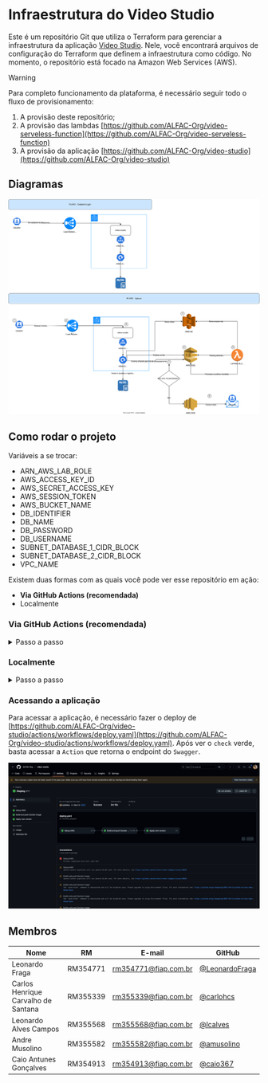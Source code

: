 # Infraestrutura do Video Studio

Este é um repositório Git que utiliza o Terraform para gerenciar a infraestrutura da aplicação [Video Studio](https://github.com/ALFAC-Org/video-studio). Nele, você encontrará arquivos de configuração do Terraform que definem a infraestrutura como código. No momento, o repositório está focado na Amazon Web Services (AWS).

> [!WARNING]
> Para completo funcionamento da plataforma, é necessário seguir todo o fluxo de provisionamento:
> 1. A provisão deste repositório;
> 2. A provisão das lambdas [https://github.com/ALFAC-Org/video-serveless-function](https://github.com/ALFAC-Org/video-serveless-function)
> 2. A provisão da aplicação [https://github.com/ALFAC-Org/video-studio](https://github.com/ALFAC-Org/video-studio)

## Diagramas

![fluxo-usuario](./docs/fluxo-usuario.svg)

## Como rodar o projeto

Variáveis a se trocar:

- ARN_AWS_LAB_ROLE
- AWS_ACCESS_KEY_ID
- AWS_SECRET_ACCESS_KEY
- AWS_SESSION_TOKEN
- AWS_BUCKET_NAME
- DB_IDENTIFIER
- DB_NAME
- DB_PASSWORD
- DB_USERNAME
- SUBNET_DATABASE_1_CIDR_BLOCK
- SUBNET_DATABASE_2_CIDR_BLOCK
- VPC_NAME

Existem duas formas com as quais você pode ver esse repositório em ação:

- **Via GitHub Actions (recomendada)**
- Localmente

### Via GitHub Actions (recomendada)

<details>
  <summary>Passo a passo</summary>

#### 1. Infraestrutura

1. Acesse [https://github.com/ALFAC-Org/video-cloud-infra/actions](https://github.com/ALFAC-Org/video-cloud-infra/actions) (A guia `Actions` deste repositório);
2. Acesse `Create infrastructure`;
3. Clique em `Run workflow` (ou Executar workflow);
4. Aguarde. Se tudo der certo, o `check` verde deverá aparecer - o processo dura em torno de 10 minutos;
   1. ![infra-criada-sucesso](./docs/infra-criada-sucesso.png)

#### 2. Banco de dados

1. Acesse [https://github.com/ALFAC-Org/video-cloud-infra/actions](https://github.com/ALFAC-Org/video-cloud-infra/actions) (A guia `Actions` deste repositório);
2. Acesse `Create database`;
3. Clique em `Run workflow` (ou Executar workflow);
4. Aguarde. Se tudo der certo, o `check` verde deverá aparecer - o processo dura em torno de 10 minutos;
   1. ![database-criado-sucesso](./docs/database-criado-sucesso.png)

</details>

### Localmente

<details>
  <summary>Passo a passo</summary>

#### Pré-requisitos

Antes de começar, certifique-se de ter os seguintes itens instalados e configurados em seu ambiente:

1. **Terraform**: A ferramenta que permite definir, visualizar e implantar a infraestrutura de nuvem.
2. **AWS CLI**: A interface de linha de comando da AWS.
3. **Credenciais AWS válidas**: Você precisará de uma chave de acesso e uma chave secreta para autenticar com a AWS (no momento, o repositório usa chaves e credenciais fornecidas pelo [AWS Academy](https://awsacademy.instructure.com/) e que divergem de contas padrão).

#### Como usar

1. **Clone este repositório**:

```bash
git clone https://github.com/ALFAC-Org/video-cloud-infra
```

2. **Acesse o diretório do repositório**:

```bash
cd video-cloud-infra
```

3. **Configure as credenciais AWS em seu ambiente**:

```bash
aws configure
```

4. Defina as variáveis necessárias ao nível de ambiente, via arquivo `.tfvars` ou passe através dos comandos necessários a cada pasta (`infrastructure`/`database`). Exemplo:

(lembre-se de executar o `terraform init` antes para cada pasta).

##### Para a pasta infrastructure

```bash
terraform apply -auto-approve \
-var "environment=$ENVIRONMENT" \
-var "aws_region=$AWS_REGION" \
-var "arn_aws_lab_role=$ARN_AWS_LAB_ROLE" \
-var "vpc_name=$VPC_NAME" \
-var "vpc_cidr_block=$VPC_CIDR_BLOCK" \
-var "subnet_private_1_cidr_block=$SUBNET_PRIVATE_1_CIDR_BLOCK" \
-var "subnet_private_2_cidr_block=$SUBNET_PRIVATE_2_CIDR_BLOCK" \
-var "subnet_public_1_cidr_block=$SUBNET_PUBLIC_1_CIDR_BLOCK" \
-var "subnet_public_2_cidr_block=$SUBNET_PUBLIC_2_CIDR_BLOCK" \
-var "subnet_availability_zone_az_1=$SUBNET_AVAILABILITY_ZONE_AZ_1" \
-var "subnet_availability_zone_az_2=$SUBNET_AVAILABILITY_ZONE_AZ_2" \
-var "kubernetes_namespace=$CLUSTER_NAMESPACE" \
-var "cluster_name=$CLUSTER_NAME"
```

##### Para a pasta database

```bash
terraform apply -auto-approve \
-var "aws_region=$AWS_REGION" \
-var "arn_aws_lab_role=$ARN_AWS_LAB_ROLE" \
-var "vpc_id=$VPC_ID" \
-var "subnet_database_1_cidr_block=$SUBNET_DATABASE_1_CIDR_BLOCK" \
-var "subnet_database_2_cidr_block=$SUBNET_DATABASE_2_CIDR_BLOCK" \
-var "subnet_availability_zone_az_1=$SUBNET_AVAILABILITY_ZONE_AZ_1" \
-var "subnet_availability_zone_az_2=$SUBNET_AVAILABILITY_ZONE_AZ_2" \
-var "db_username=$DB_USERNAME" \
-var "db_password=$DB_PASSWORD" \
-var "db_identifier=$DB_IDENTIFIER" \
-var "db_name=$DB_NAME" \
-var "cluster_sg_id=$CLUSTER_SG_ID"
```

</details>

### Acessando a aplicação

Para acessar a aplicação, é necessário fazer o deploy de [https://github.com/ALFAC-Org/video-studio/actions/workflows/deploy.yaml](https://github.com/ALFAC-Org/video-studio/actions/workflows/deploy.yaml). Após ver o `check` verde, basta acessar a `Action` que retorna o endpoint do `Swagger`.

![deploy-aplicacao-sucesso](./docs/deploy-aplicacao-sucesso.png)

## Membros

| Nome | RM | E-mail | GitHub |
| --- | --- | --- | --- |
| Leonardo Fraga | RM354771 | [rm354771@fiap.com.br](mailto:rm354771@fiap.com.br) | [@LeonardoFraga](https://github.com/LeonardoFraga) |
| Carlos Henrique Carvalho de Santana | RM355339 | [rm355339@fiap.com.br](mailto:rm355339@fiap.com.br) | [@carlohcs](https://github.com/carlohcs) |
| Leonardo Alves Campos | RM355568 | [rm355568@fiap.com.br](mailto:rm355568@fiap.com.br) | [@lcalves](https://github.com/lcalves) |
| Andre Musolino | RM355582 | [rm355582@fiap.com.br](mailto:rm355582@fiap.com.br) | [@amusolino](https://github.com/amusolino) |
| Caio Antunes Gonçalves | RM354913 | [rm354913@fiap.com.br](mailto:rm354913@fiap.com.br) | [@caio367](https://github.com/caio367) |

